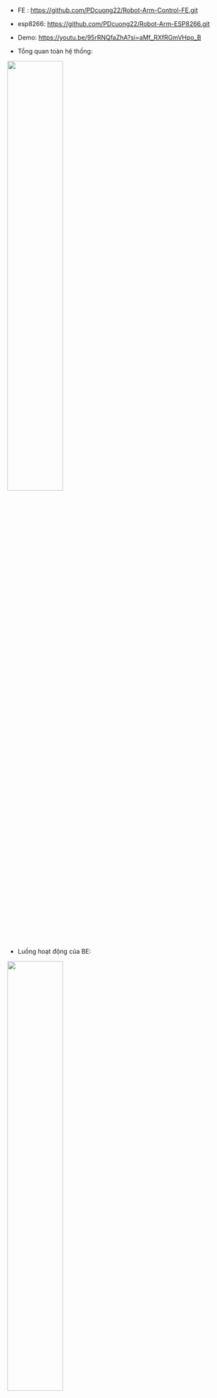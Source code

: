 - FE : https://github.com/PDcuong22/Robot-Arm-Control-FE.git
- esp8266: https://github.com/PDcuong22/Robot-Arm-ESP8266.git
- Demo: https://youtu.be/95rRNQfaZhA?si=aMf_RXfRGmVHpo_B

- Tổng quan toàn hệ thống:

 <img src="https://github.com/user-attachments/assets/7a1d1376-ca7f-4730-b443-ad61611cd8c1" width="50%">
<!--  ![Image](https://github.com/user-attachments/assets/7a1d1376-ca7f-4730-b443-ad61611cd8c1) -->

 <br><br>
- Luồng hoạt động của BE:
<img src="https://github.com/user-attachments/assets/66d08659-5cd3-4ac4-a5fe-6d0ea5fe3757" width="50%">

